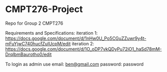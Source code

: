 # CMPT276-Project
Repo for Group 2 CMPT276









Requirements and Specifications: 
iteration 1: https://docs.google.com/document/d/1nHw0U_Po5CGuZZuwr9y4t-mFuYjwC740hucfZuIUcpM/edit
iteration 2: https://docs.google.com/document/d/1O_oDP7vkQDyPu72iO1_haSd78mM-DrqIbmBaurotho0/edit

To login as admin use
email:    ben@gmail.com
password: password
